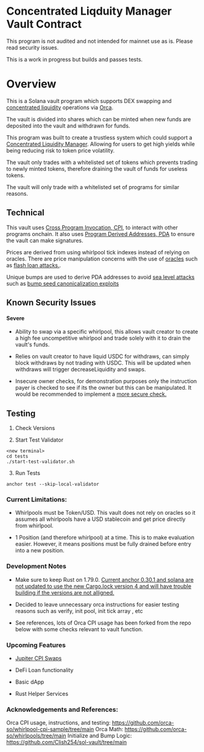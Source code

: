 
# Concentrated Liqduity Manager Vault Contract

This program is not audited and not intended for mainnet use as is. Please read security issues.

This is a work in progress but builds and passes tests.

# Overview

This is a Solana vault program which supports DEX swapping and [concentrated liquidity](https://cianyyz.mixa.site/CLM/Concentrated%20Liquidity) operations via [Orca](https://www.orca.so).

The vault is divided into shares which can be minted when new funds are deposited into the vault and withdrawn for funds.

This program was built to create a trustless system which could support a [Concentrated Liquidity Manager](https://cianyyz.mixa.site/CLM/CLManager%20Program). Allowing for users to get high yields while being reducing risk to token price volatility.

The vault only trades with a whitelisted set of tokens which prevents trading to newly minted tokens, therefore draining the vault of funds for useless tokens.

The vault will only trade with a whitelisted set of programs for similar reasons.

## Technical

This vault uses [Cross Program Invocation, CPI](https://solana.com/docs/core/cpi), to interact with other programs onchain. It also uses [Program Derived Addresses, PDA](https://solana.com/docs/core/pda) to ensure the vault can make signatures.

Prices are derived from using whirlpool tick indexes instead of relying on oracles. There are price manipulation concerns with the use of [oracles](https://chain.link/education/blockchain-oracles) such as [flash loan attacks.](https://www.aon.com/en/insights/cyber-labs/flash-loan-attacks-a-case-study).

Unique bumps are used to derive PDA addresses to avoid [sea level attacks](https://github.com/coral-xyz/sealevel-attacks/tree/master) such as [bump seed canonicalization exploits](https://github.com/etherfuse/solana-course/blob/main/content/bump-seed-canonicalization.md)

## Known Security Issues

#### Severe

- Ability to swap via a specific whirlpool, this allows vault creator to create a high fee uncompetitive whirlpool and trade solely with it to drain the vault's funds.

- Relies on vault creator to have liquid USDC for withdraws, can simply block withdraws by not trading with USDC. This will be updated when withdraws will trigger decreaseLiquidity and swaps.

- Insecure owner checks, for demonstration purposes only the instruction payer is checked to see if its the owner but this can be manipulated. It would be recommended to implement a [more secure check.](https://github.com/coral-xyz/sealevel-attacks/blob/master/programs/2-owner-checks/secure/src/lib.rs)

## Testing

1. Check Versions

2. Start Test Validator
```
<new terminal>
cd tests
./start-test-validator.sh
```

3. Run Tests
```
anchor test --skip-local-validator
```

### Current Limitations:
- Whirlpools must be Token/USD. This vault does not rely on oracles so it assumes all whirlpools have a USD stablecoin and get price directly from whirlpool.

- 1 Position (and therefore whirlpool) at a time. This is to make evaluation easier. However, it means positions must be fully drained before entry into a new position.


### Development Notes

- Make sure to keep Rust on 1.79.0. [Current anchor 0.30.1 and solana are not updated to use the new Cargo.lock version 4 and will have trouble building if the versions are not alligned.](https://github.com/coral-xyz/anchor/issues/3392#issuecomment-2508412018)

- Decided to leave unnecessary orca instructions for easier testing reasons such as verify, init pool, init tick array , etc

- See references, lots of Orca CPI usage has been forked from the repo below with some checks relevant to vault function.


### Upcoming Features

- [Jupiter CPI Swaps](https://station.jup.ag/docs/old/apis/cpi)

- DeFi Loan functionality

- Basic dApp

- Rust Helper Services

### Acknowledgements and References:
Orca CPI usage, instructions, and testing: https://github.com/orca-so/whirlpool-cpi-sample/tree/main
Orca Math: https://github.com/orca-so/whirlpools/tree/main
Initialize and Bump Logic: https://github.com/Clish254/sol-vault/tree/main